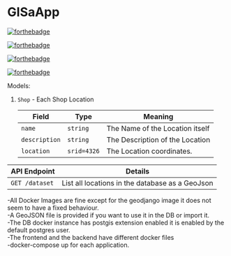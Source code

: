 # GISaApp

[![forthebadge](https://forthebadge.com/images/badges/made-with-python.svg)](https://forthebadge.com)

[![forthebadge](https://forthebadge.com/images/badges/built-with-love.svg)](https://forthebadge.com)

[![forthebadge](https://forthebadge.com/images/badges/built-with-swag.svg)](https://forthebadge.com)

[![forthebadge](https://forthebadge.com/images/badges/uses-git.svg)](https://forthebadge.com)

Models:

1. `Shop` - Each Shop Location

   | Field     | Type          | Meaning                                                |
   | --------- | ------------- | ------------------------------------------------------ |
   | `name`    | `string`      | The Name of the Location itself                        |
   | `description`  | `string`      |The Description of the Location |
   | `location`    | `srid=4326`      | The Location coordinates.|
   
   
   
 | API Endpoint                    | Details                                                                                 |
   | --------------------------- | --------------------------------------------------------------------------------------- |
   | `GET /dataset`               | List all locations in the database as a GeoJson             |



-All Docker Images are fine except for the geodjango image it does not seem to have a fixed behaviour.  
-A GeoJSON file is provided if you want to use it in the DB or import it.  
-The DB docker instance has postgis extension enabled it is enabled by the default postgres user.  
-The frontend and the backend have different docker files   
-docker-compose up for each application.  
